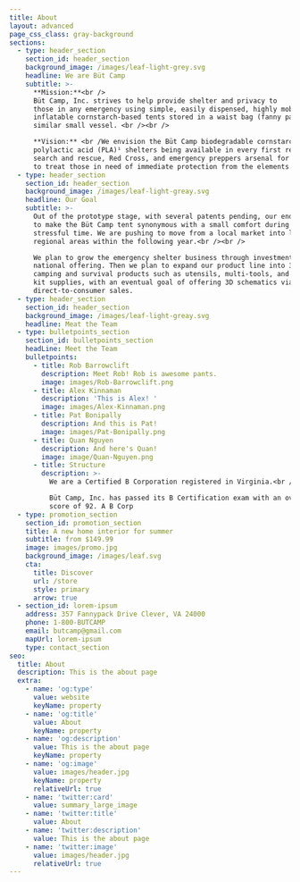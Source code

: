 ```yaml
---
title: About
layout: advanced
page_css_class: gray-background
sections:
  - type: header_section
    section_id: header_section
    background_image: /images/leaf-light-grey.svg
    headline: We are Büt Camp
    subtitle: >-
      **Mission:**<br />
      Büt Camp, Inc. strives to help provide shelter and privacy to
      those in any emergency using simple, easily dispensed, highly mobile,
      inflatable cornstarch-based tents stored in a waist bag (fanny pack) or a
      similar small vessel. <br /><br />

      **Vision:** <br /We envision the Büt Camp biodegradable cornstarch-based
      polylactic acid (PLA)¹ shelters being available in every first responder,
      search and rescue, Red Cross, and emergency preppers arsenal for helping
      to treat those in need of immediate protection from the elements.
  - type: header_section
    section_id: header_section
    background_image: /images/leaf-light-greay.svg
    headline: Our Goal
    subtitle: >-
      Out of the prototype stage, with several patents pending, our end goal is
      to make the Büt Camp tent synonymous with a small comfort during a
      stressful time. We are pushing to move from a local market into larger
      regional areas within the following year.<br /><br />

      We plan to grow the emergency shelter business through investment into a
      national offering. Then we plan to expand our product line into 3D printed
      camping and survival products such as utensils, multi-tools, and first aid
      kit supplies, with an eventual goal of offering 3D schematics via
      direct-to-consumer sales.
  - type: header_section
    section_id: header_section
    background_image: /images/leaf-light-greay.svg
    headline: Meat the Team
  - type: bulletpoints_section
    section_id: bulletpoints_section
    headLine: Meet the Team
    bulletpoints:
      - title: Rob Barrowclift
        description: Meet Rob! Rob is awesome pants.
        image: images/Rob-Barrowclift.png
      - title: Alex Kinnaman
        description: 'This is Alex! '
        image: images/Alex-Kinnaman.png
      - title: Pat Bonipally
        description: And this is Pat!
        image: images/Pat-Bonipally.png
      - title: Quan Nguyen
        description: And here's Quan!
        image: image/Quan-Nguyen.png
      - title: Structure
        description: >-
          We are a Certified B Corporation registered in Virginia.<br /><br />

          Büt Camp, Inc. has passed its B Certification exam with an overall
          score of 92. A B Corp
  - type: promotion_section
    section_id: promotion_section
    title: A new home interior for summer
    subtitle: from $149.99
    image: images/promo.jpg
    background_image: /images/leaf.svg
    cta:
      title: Discover
      url: /store
      style: primary
      arrow: true
  - section_id: lorem-ipsum
    address: 357 Fannypack Drive Clever, VA 24000
    phone: 1-800-BUTCAMP
    email: butcamp@gmail.com
    mapUrl: lorem-ipsum
    type: contact_section
seo:
  title: About
  description: This is the about page
  extra:
    - name: 'og:type'
      value: website
      keyName: property
    - name: 'og:title'
      value: About
      keyName: property
    - name: 'og:description'
      value: This is the about page
      keyName: property
    - name: 'og:image'
      value: images/header.jpg
      keyName: property
      relativeUrl: true
    - name: 'twitter:card'
      value: summary_large_image
    - name: 'twitter:title'
      value: About
    - name: 'twitter:description'
      value: This is the about page
    - name: 'twitter:image'
      value: images/header.jpg
      relativeUrl: true
---
```

